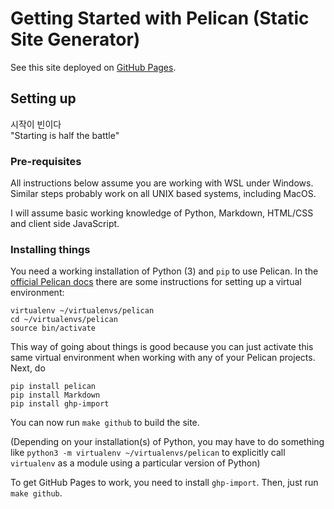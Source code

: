 # Getting Started with Pelican (Static Site Generator)

See this site deployed on [GitHub
Pages](https://captainalan.github.io/pelican-test/).

## Setting up

시작이 빈이다  
"Starting is half the battle"

### Pre-requisites

All instructions below assume you are working with WSL under Windows.
Similar steps probably work on all UNIX based systems, including MacOS.

I will assume basic working knowledge of Python, Markdown, HTML/CSS and client
side JavaScript.

### Installing things

You need a working installation of Python (3) and `pip` to use Pelican. In the
[official Pelican docs](http://docs.getpelican.com/en/3.6.3/install.html) there
are some instructions for setting up a virtual environment:

    virtualenv ~/virtualenvs/pelican
    cd ~/virtualenvs/pelican
    source bin/activate

This way of going about things is good because you can just activate this same
virtual environment when working with any of your Pelican projects.
Next, do

    pip install pelican
    pip install Markdown
    pip install ghp-import

You can now run `make github` to build the site.

(Depending on your installation(s) of Python, you may have to do something like
`python3 -m virtualenv ~/virtualenvs/pelican` to explicitly call `virtualenv` as
a module using a particular version of Python)

To get GitHub Pages to work, you need to install `ghp-import`.
Then, just run `make github`.
